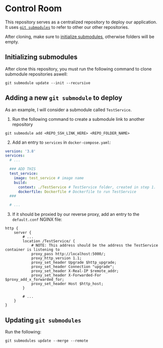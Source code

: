 # Control Room

This repository serves as a centralized repository to deploy our application. It uses [`git submodules`](https://git-scm.com/book/en/v2/Git-Tools-Submodules) to refer to other our other repositories.

After cloning, make sure to [initialize submodules](#initializing-submodules), otherwise folders will be empty.

## Initializing submodules

After clone this repository, you must run the following command to clone submodule repositories aswell:

`git submodule update --init --recursive`

## Adding a new `git submodule` to deploy

As an example, I will consider a submodule called `TestService`.

1. Run the following command to create a submodule link to another repository

`git submodule add <REPO_SSH_LINK_HERE> <REPO_FOLDER_NAME>`

2. Add an entry to `services` in `docker-compose.yaml`:

```yaml
version: '3.8'
services:
  # ...

  ### ADD THIS
  test_service:
    image: test_service # image name
    build: 
      context: ./TestService # TestService folder, created in step 1.
      dockerfile: Dockerfile # Dockerfile to run TestService
  ###

  # ...
```

3. If it should be proxied by our reverse proxy, add an entry to the `default.conf` NGINX file:

```nginx
http {
    server {
        # ...
        location /TestService/ {
            # NOTE: This address should be the address the TestService container is listening to
            proxy_pass http://localhost:5000/;
            proxy_http_version 1.1;
            proxy_set_header Upgrade $http_upgrade;
            proxy_set_header Connection "upgrade";
            proxy_set_header X-Real-IP $remote_addr;
            proxy_set_header X-Forwarded-For $proxy_add_x_forwarded_for;
            proxy_set_header Host $http_host;
        }
        
        # ...
    }
}
```


## Updating `git submodules`

Run the following:

`git submodules update --merge --remote`